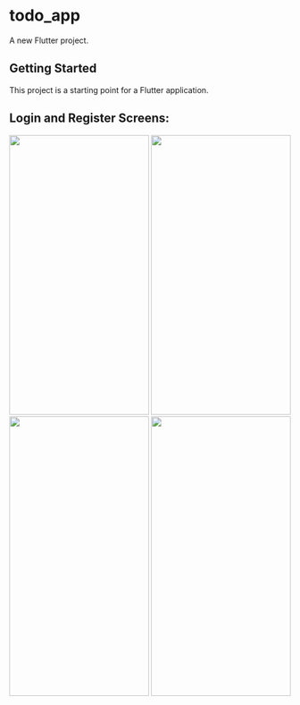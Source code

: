 # todo_app

A new Flutter project.

## Getting Started

This project is a starting point for a Flutter application.

## Login and Register Screens:
<img src="https://user-images.githubusercontent.com/96204940/188313812-be51654f-82b9-40e1-886a-5429c4b8a35a.png" width="250" height="500"> <img src="https://user-images.githubusercontent.com/96204940/188313828-bff02c13-d2d0-47ad-9d65-9afc55c07614.png" width="250" height="500">  <img src="https://user-images.githubusercontent.com/96204940/188314021-b7719f3b-8145-4626-9e8f-3065ac7a4bd2.png" width="250" height="500"> <img src="https://user-images.githubusercontent.com/96204940/188314026-c53645bd-f3d9-4725-a5ff-bb557276bc41.png" width="250" height="500">
